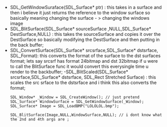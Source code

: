 - SDL_GetWindowSuraface(SDL_Surface* ptr) :
	this takes in a surface and then i believe it just returns the reference to the window surface so basically meaning changing the surface - > changing the windows image
- SDL_BlitSurface(SDL_Surface* sourceSurface ,NULL,SDL_Surface* DestSurface,NULL) :
	this takes the sourceSurface and copies it over the DestSurface so basically modifying the DestSurface and then putting in the back buffer;
- SDL_ConvertSurface(SDL_Surface* srcsrface,SDL_Surface* dstsrface, SDL_Format):
this converts the format of the surface to the dst surfaces format;
lets say srcsrf has format 24bitmap and dst 32bitmap if u were to call the BlitSurface func 
it would convert this everysingle time u render to the backbuffer;
-SDL_BlitScaled(SDL_Surface* srcsrface,SDL_Surface* dstsrface, SDL_Rect Stretched Surface) :
this scales the src srface to the dstsrface and i think this also converts the format;
	```
	SDL_Window* _Window = SDL_CreateWindow(); // just pretend
	SDL_Surface* WindowSurface = SDL_GetWindowSurface(_Window);
	SDL_Surface* Image = SDL_LoadBMP("LOLOLOL.bmp");

	SDL_BlitSurface(Image,NULL,WindowSurface,NULL); // i dont know what the 2nd and 4th args are ;
```